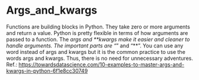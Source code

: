 # Args_and_kwargs
Functions are building blocks in Python. They take zero or more arguments and return a value. 
Python is pretty flexible in terms of how arguments are passed to a function. 
The *args and **kwargs make it easier and cleaner to handle arguments.
The important parts are “*” and “**”. 
You can use any word instead of args and kwargs but it is the common practice to use the words args and kwargs. 
Thus, there is no need for unnecessary adventures.
Ref.: https://towardsdatascience.com/10-examples-to-master-args-and-kwargs-in-python-6f1e8cc30749 
